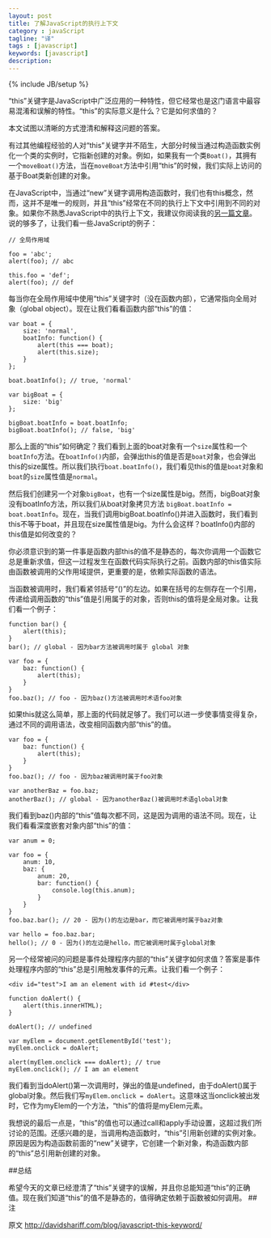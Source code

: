 ```yaml
---
layout: post
title: 了解JavaScript的执行上下文
category : javaScript
tagline: "译"
tags : [javascript]
keywords: [javascript]
description: 
---
```

{% include JB/setup %}

“this”关键字是JavaScript中广泛应用的一种特性，但它经常也是这门语言中最容易混淆和误解的特性。“this”的实际意义是什么？它是如何求值的？

本文试图以清晰的方式澄清和解释这问题的答案。

有过其他编程经验的人对“this”关键字并不陌生，大部分时候当通过构造函数实例化一个类的实例时，它指新创建的对象。例如，如果我有一个类`Boat()`，其拥有一个`moveBoat()`方法，当在`moveBoat`方法中引用“this”的时候，我们实际上访问的基于Boat类新创建的对象。

在JavaScript中，当通过“new”关键字调用构造函数时，我们也有this概念，然而，这并不是唯一的规则，并且“this”经常在不同的执行上下文中引用到不同的对象。如果你不熟悉JavaScript中的执行上下文，我建议你阅读我的[另一篇文章](http://yanhaijing.com/javascript/2014/04/29/what-is-the-execution-context-in-javascript)。说的够多了，让我们看一些JavaScript的例子：

	// 全局作用域
	
	foo = 'abc';
	alert(foo); // abc
	
	this.foo = 'def';
	alert(foo); // def
每当你在全局作用域中使用“this”关键字时（没在函数内部），它通常指向全局对象（global object）。现在让我们看看函数内部“this”的值：

	var boat = {
	    size: 'normal',
	    boatInfo: function() {
	        alert(this === boat);
	        alert(this.size);
	    }
	};
	
	boat.boatInfo(); // true, 'normal'
	
	var bigBoat = {
	    size: 'big'
	};
	
	bigBoat.boatInfo = boat.boatInfo;
	bigBoat.boatInfo(); // false, 'big'
那么上面的“this”如何确定？我们看到上面的boat对象有一个`size`属性和一个`boatInfo`方法。在`boatInfo()`内部，会弹出this的值是否是`boat`对象，也会弹出this的size属性。所以我们执行`boat.boatInfo()`，我们看见this的值是`boat`对象和`boat`的`size`属性值是`normal`。

然后我们创建另一个对象`bigBoat`，也有一个size属性是big。然而，bigBoat对象没有boatInfo方法，所以我们从boat对象拷贝方法 `bigBoat.boatInfo = boat.boatInfo`。现在，当我们调用bigBoat.boatInfo()并进入函数时，我们看到this不等于boat，并且现在size属性值是big。为什么会这样？boatInfo()内部的this值是如何改变的？

你必须意识到的第一件事是函数内部this的值不是静态的，每次你调用一个函数它总是重新求值，但这一过程发生在函数代码实际执行之前。函数内部的this值实际由函数被调用的父作用域提供，更重要的是，依赖实际函数的语法。

当函数被调用时，我们看紧邻括号“()”的左边。如果在括号的左侧存在一个引用，传递给调用函数的“this”值是引用属于的对象，否则this的值将是全局对象。让我们看一个例子：

	function bar() {
	    alert(this);
	}
	bar(); // global - 因为bar方法被调用时属于 global 对象
	
	var foo = {
	    baz: function() {
	        alert(this);
	    }
	}
	foo.baz(); // foo - 因为baz()方法被调用时术语foo对象
如果this就这么简单，那上面的代码就足够了。我们可以进一步使事情变得复杂，通过不同的调用语法，改变相同函数内部“this”的值。

	var foo = {
	    baz: function() {
	        alert(this);
	    }
	}
	foo.baz(); // foo - 因为baz被调用时属于foo对象
	
	var anotherBaz = foo.baz;
	anotherBaz(); // global - 因为anotherBaz()被调用时术语global对象
我们看到baz()内部的“this”值每次都不同，这是因为调用的语法不同。现在，让我们看看深度嵌套对象内部“this”的值：

	var anum = 0;
	
	var foo = {
	    anum: 10,
	    baz: {
	        anum: 20,
	        bar: function() {
	            console.log(this.anum);
	        }
	    }
	}
	foo.baz.bar(); // 20 - 因为()的左边是bar，而它被调用时属于baz对象
	
	var hello = foo.baz.bar;
	hello(); // 0 - 因为()的左边是hello，而它被调用时属于global对象
另一个经常被问的问题是事件处理程序内部的“this”关键字如何求值？答案是事件处理程序内部的“this”总是引用触发事件的元素。让我们看一个例子：

	<div id="test">I am an element with id #test</div>

	function doAlert() { 
	    alert(this.innerHTML); 
	} 
	
	doAlert(); // undefined 
	
	var myElem = document.getElementById('test'); 
	myElem.onclick = doAlert; 
	
	alert(myElem.onclick === doAlert); // true 
	myElem.onclick(); // I am an element
我们看到当doAlert()第一次调用时，弹出的值是undefined，由于doAlert()属于global对象。然后我们写`myElem.onclick = doAlert`。这意味这当onclick被出发时，它作为myElem的一个方法，“this”的值将是myElem元素。

我想说的最后一点是，“this”的值也可以通过call和apply手动设置，这超过我们所讨论的范围。还感兴趣的是，当调用构造函数时，“this”引用新创建的实例对象。原因是因为构造函数前面的“new”关键字，它创建一个新对象，构造函数内部的“this”总引用新创建的对象。

##总结

希望今天的文章已经澄清了“this”关键字的误解，并且你总能知道“this”的正确值。现在我们知道“this”的值不是静态的，值得确定依赖于函数被如何调用。
##注

原文 http://davidshariff.com/blog/javascript-this-keyword/
